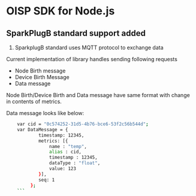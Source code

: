 # OISP SDK for Node.js

## SparkPlugB standard support added

1. SparkplugB standard uses MQTT protocol to exchange data

Current implementation of library handles sending following requests

- Node Birth message
- Device Birth Message
- Data message

Node Birth/Device Birth and Data message have same format with change in contents of metrics.

Data message looks like below:

``` bash
    var cid = "0c574252-31d5-4b76-bce6-53f2c56b544d";
    var DataMessage = {
            timestamp: 12345,
            metrics: [{
                name : "temp",
                alias : cid,
                timestamp : 12345,
                dataType : "float",
                value: 123
            }],
            seq: 1
         };
    ```
